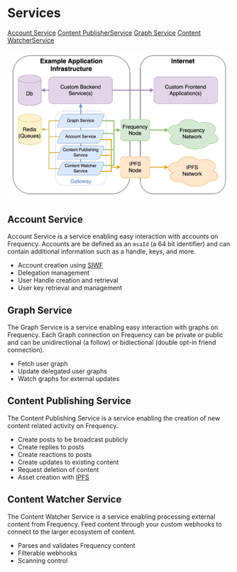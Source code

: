 # Services

<div class="button-links">
  <a href="./AccountService.html">Account Service</a>
  <a href="./ContentPublisher.html">Content PublisherService</a>
  <a href="./GraphService.html">Graph Service</a>
  <a href="./ContentWatcher.html">Content WatcherService</a>
</div>

![Gateway Application Microservice Diagram](../gateway_arch-TopLevelServices.drawio.png)

## Account Service

Account Service is a service enabling easy interaction with accounts on Frequency.
Accounts are be defined as an `msaId` (a 64 bit identifier) and can contain additional information such as a handle, keys, and more.

- Account creation using [SIWF](https://github.com/ProjectLibertyLabs/siwf)
- Delegation management
- User Handle creation and retrieval
- User key retrieval and management

## Graph Service

The Graph Service is a service enabling easy interaction with graphs on Frequency.
Each Graph connection on Frequency can be private or public and can be unidirectional (a follow) or bidiectional (double opt-in friend connection).

- Fetch user graph
- Update delegated user graphs
- Watch graphs for external updates

## Content Publishing Service

The Content Publishing Service is a service enabling the creation of new content related activity on Frequency.

- Create posts to be broadcast publicly
- Create replies to posts
- Create reactions to posts
- Create updates to existing content
- Request deletion of content
- Asset creation with [IPFS](https://ipfs.tech)

## Content Watcher Service

The Content Watcher Service is a service enabling processing external content from Frequency.
Feed content through your custom webhooks to connect to the larger ecosystem of content.

- Parses and validates Frequency content
- Filterable webhooks
- Scanning control
